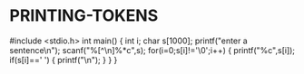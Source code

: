 # PRINTING-TOKENS
#include <stdio.h>
int main()
{
    int i;
    char s[1000];
    printf("enter a sentence\n");
    scanf("%[^\n]%*c",s);
    for(i=0;s[i]!='\0';i++)
    {
        printf("%c",s[i]);
        if(s[i]==' ')
        {
            printf("\n");
        }
    }
}

